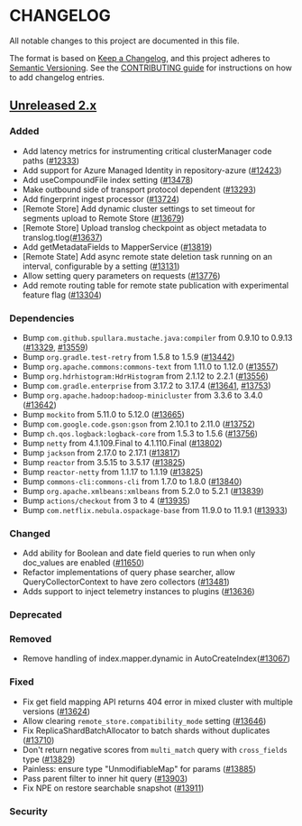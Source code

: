 # CHANGELOG
All notable changes to this project are documented in this file.

The format is based on [Keep a Changelog](https://keepachangelog.com/en/1.0.0/), and this project adheres to [Semantic Versioning](https://semver.org/spec/v2.0.0.html). See the [CONTRIBUTING guide](./CONTRIBUTING.md#Changelog) for instructions on how to add changelog entries.

## [Unreleased 2.x]
### Added
- Add latency metrics for instrumenting critical clusterManager code paths ([#12333](https://github.com/opensearch-project/OpenSearch/pull/12333))
- Add support for Azure Managed Identity in repository-azure ([#12423](https://github.com/opensearch-project/OpenSearch/issues/12423))
- Add useCompoundFile index setting ([#13478](https://github.com/opensearch-project/OpenSearch/pull/13478))
- Make outbound side of transport protocol dependent ([#13293](https://github.com/opensearch-project/OpenSearch/pull/13293))
- Add fingerprint ingest processor ([#13724](https://github.com/opensearch-project/OpenSearch/pull/13724))
- [Remote Store] Add dynamic cluster settings to set timeout for segments upload to Remote Store ([#13679](https://github.com/opensearch-project/OpenSearch/pull/13679))
- [Remote Store] Upload translog checkpoint as object metadata to translog.tlog([#13637](https://github.com/opensearch-project/OpenSearch/pull/13637))
- Add getMetadataFields to MapperService ([#13819](https://github.com/opensearch-project/OpenSearch/pull/13819))
- [Remote State] Add async remote state deletion task running on an interval, configurable by a setting ([#13131](https://github.com/opensearch-project/OpenSearch/pull/13131))
- Allow setting query parameters on requests ([#13776](https://github.com/opensearch-project/OpenSearch/issues/13776))
- Add remote routing table for remote state publication with experimental feature flag ([#13304](https://github.com/opensearch-project/OpenSearch/pull/13304))

### Dependencies
- Bump `com.github.spullara.mustache.java:compiler` from 0.9.10 to 0.9.13 ([#13329](https://github.com/opensearch-project/OpenSearch/pull/13329), [#13559](https://github.com/opensearch-project/OpenSearch/pull/13559))
- Bump `org.gradle.test-retry` from 1.5.8 to 1.5.9 ([#13442](https://github.com/opensearch-project/OpenSearch/pull/13442))
- Bump `org.apache.commons:commons-text` from 1.11.0 to 1.12.0 ([#13557](https://github.com/opensearch-project/OpenSearch/pull/13557))
- Bump `org.hdrhistogram:HdrHistogram` from 2.1.12 to 2.2.1 ([#13556](https://github.com/opensearch-project/OpenSearch/pull/13556))
- Bump `com.gradle.enterprise` from 3.17.2 to 3.17.4 ([#13641](https://github.com/opensearch-project/OpenSearch/pull/13641), [#13753](https://github.com/opensearch-project/OpenSearch/pull/13753))
- Bump `org.apache.hadoop:hadoop-minicluster` from 3.3.6 to 3.4.0 ([#13642](https://github.com/opensearch-project/OpenSearch/pull/13642))
- Bump `mockito` from 5.11.0 to 5.12.0 ([#13665](https://github.com/opensearch-project/OpenSearch/pull/13665))
- Bump `com.google.code.gson:gson` from 2.10.1 to 2.11.0 ([#13752](https://github.com/opensearch-project/OpenSearch/pull/13752))
- Bump `ch.qos.logback:logback-core` from 1.5.3 to 1.5.6 ([#13756](https://github.com/opensearch-project/OpenSearch/pull/13756))
- Bump `netty` from 4.1.109.Final to 4.1.110.Final ([#13802](https://github.com/opensearch-project/OpenSearch/pull/13802))
- Bump `jackson` from 2.17.0 to 2.17.1 ([#13817](https://github.com/opensearch-project/OpenSearch/pull/13817))
- Bump `reactor` from 3.5.15 to 3.5.17 ([#13825](https://github.com/opensearch-project/OpenSearch/pull/13825))
- Bump `reactor-netty` from 1.1.17 to 1.1.19 ([#13825](https://github.com/opensearch-project/OpenSearch/pull/13825))
- Bump `commons-cli:commons-cli` from 1.7.0 to 1.8.0 ([#13840](https://github.com/opensearch-project/OpenSearch/pull/13840))
- Bump `org.apache.xmlbeans:xmlbeans` from 5.2.0 to 5.2.1 ([#13839](https://github.com/opensearch-project/OpenSearch/pull/13839))
- Bump `actions/checkout` from 3 to 4 ([#13935](https://github.com/opensearch-project/OpenSearch/pull/13935))
- Bump `com.netflix.nebula.ospackage-base` from 11.9.0 to 11.9.1 ([#13933](https://github.com/opensearch-project/OpenSearch/pull/13933))

### Changed
- Add ability for Boolean and date field queries to run when only doc_values are enabled ([#11650](https://github.com/opensearch-project/OpenSearch/pull/11650))
- Refactor implementations of query phase searcher, allow QueryCollectorContext to have zero collectors ([#13481](https://github.com/opensearch-project/OpenSearch/pull/13481))
- Adds support to inject telemetry instances to plugins ([#13636](https://github.com/opensearch-project/OpenSearch/pull/13636))

### Deprecated

### Removed
- Remove handling of index.mapper.dynamic in AutoCreateIndex([#13067](https://github.com/opensearch-project/OpenSearch/pull/13067))

### Fixed
- Fix get field mapping API returns 404 error in mixed cluster with multiple versions ([#13624](https://github.com/opensearch-project/OpenSearch/pull/13624))
- Allow clearing `remote_store.compatibility_mode` setting ([#13646](https://github.com/opensearch-project/OpenSearch/pull/13646))
- Fix ReplicaShardBatchAllocator to batch shards without duplicates ([#13710](https://github.com/opensearch-project/OpenSearch/pull/13710))
- Don't return negative scores from `multi_match` query with `cross_fields` type  ([#13829](https://github.com/opensearch-project/OpenSearch/pull/13829))
- Painless: ensure type "UnmodifiableMap" for params ([#13885](https://github.com/opensearch-project/OpenSearch/pull/13885))
- Pass parent filter to inner hit query ([#13903](https://github.com/opensearch-project/OpenSearch/pull/13903))
- Fix NPE on restore searchable snapshot ([#13911](https://github.com/opensearch-project/OpenSearch/pull/13911))

### Security

[Unreleased 2.x]: https://github.com/opensearch-project/OpenSearch/compare/2.13...2.x
